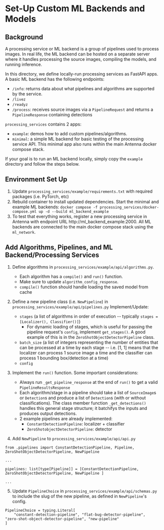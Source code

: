 # Set-Up Custom ML Backends and Models

## Background

A processing service or ML backend is a group of pipelines used to process images. In real life, the ML backend can be hosted on a separate server where it handles processing the source images, compiling the models, and running inference.

In this directory, we define locally-run processing services as FastAPI apps. A basic ML backend has the following endpoints:
- `/info`: returns data about what pipelines and algorithms are supported by the service.
- `/livez`
- `/readyz`
- `/process`: receives source images via a `PipelineRequest` and returns a `PipelineResponse` containing detections

`processing_services` contains 2 apps:
- `example`: demos how to add custom pipelines/algorithms.
- `minimal`: a simple ML backend for basic testing of the processing service API. This minimal app also runs within the main Antenna docker compose stack.

If your goal is to run an ML backend locally, simply copy the `example` directory and follow the steps below.

## Environment Set Up

1. Update `processing_services/example/requirements.txt` with required packages (i.e. PyTorch, etc)
2. Rebuild container to install updated dependencies. Start the minimal and example ML backends: `docker compose -f processing_services/docker-compose.yml up -d --build ml_backend_example`
3. To test that everything works, register a new processing service in Antenna with endpoint URL http://ml_backend_example:2000. All ML backends are connected to the main docker compose stack using the `ml_network`.


## Add Algorithms, Pipelines, and ML Backend/Processing Services

1. Define algorithms in `processing_services/example/api/algorithms.py`.
    - Each algorithm has a `compile()` and `run()` function.
    - Make sure to update `algorithm_config_response`.
    - `compile()` function should handle loading the saved model from cache
2. Define a new pipeline class (i.e. `NewPipeline`) in `processing_services/example/api/pipelines.py`
    Implement/Update:
    - `stages` (a list of algorithms in order of execution -- typically `stages = [Localizer(), Classifier()]`)
        - For dynamic loading of stages, which is useful for passing the pipeline request's `config`, implement `get_stages()`. A good example of this is in the `ZeroShotObjectDetectorPipeline` class.
    - `batch_size` (a list of integers representing the number of entities that can be processed at a time by each stage -- i.e. [1, 1] means that the localizer can process 1 source image a time and the classifier can process 1 bounding box/detection at a time)
    - `config`
3. Implement the `run()` function. Some important considerations:
    - Always run `_get_pipeline_response` at the end of `run()` to get a valid `PipelineResultsResponse`
    - Each algorithm/stage in a pipeline should take a list of `SourceImage`s or `Detection`s and produce a list of `Detection`s (with or without classifications). The class member function `_get_detections()` handles this general stage structure; it batchifys the inputs and produces output detections.
    - 2 example pipelines are already implemented:
        - `ConstantDetectionPipeline`: localizer + classifier
        - `ZeroShotobjectDetectorPipeline`: detector

4. Add `NewPipeline` to `processing_services/example/api/api.py`

```
from .pipelines import ConstantDetectionPipeline, Pipeline, ZeroShotObjectDetectorPipeline, NewPipeline

...

pipelines: list[type[Pipeline]] = [ConstantDetectionPipeline, ZeroShotObjectDetectorPipeline, NewPipeline ]

...

```
5. Update `PipelineChoice` in `processing_services/example/api/schemas.py` to include the slug of the new pipeline, as defined in `NewPipeline`'s config.

```
PipelineChoice = typing.Literal[
    "constant-detection-pipeline", "flat-bug-detector-pipeline", "zero-shot-object-detector-pipeline", "new-pipeline"
]
```
